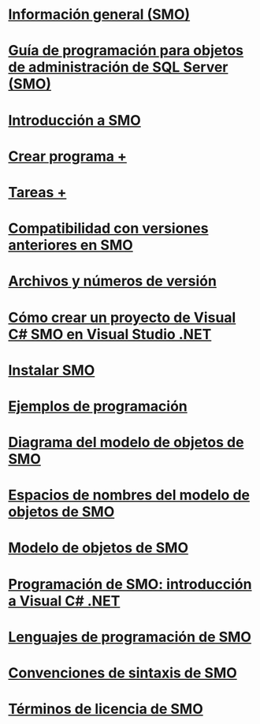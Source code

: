 # [Información general (SMO)](overview-smo.md)
# [Guía de programación para objetos de administración de SQL Server (SMO)](sql-server-management-objects-smo-programming-guide.md)
# [Introducción a SMO](getting-started-in-smo.md)
# [Crear programa +](../../relational-databases/server-management-objects-smo/create-program/calling-methods.md)
# [Tareas +](../../relational-databases/server-management-objects-smo/tasks/backing-up-and-restoring-databases-and-transaction-logs.md)

# [Compatibilidad con versiones anteriores en SMO](backward-compatibility-in-smo.md)
# [Archivos y números de versión](files-and-version-numbers.md)
# [Cómo crear un proyecto de Visual C# SMO en Visual Studio .NET](how-to-create-a-visual-csharp-smo-project-in-visual-studio-net.md)
# [Instalar SMO](installing-smo.md)
# [Ejemplos de programación](link-to-programming-samples.md)
# [Diagrama del modelo de objetos de SMO](smo-object-model-diagram.md)
# [Espacios de nombres del modelo de objetos de SMO](smo-object-model-namespaces.md)
# [Modelo de objetos de SMO](smo-object-model.md)
# [Programación de SMO: introducción a Visual C# .NET](smo-programming-getting-started-in-visual-csharp-net.md)
# [Lenguajes de programación de SMO](smo-programming-languages.md)
# [Convenciones de sintaxis de SMO](smo-syntax-conventions.md)
# [Términos de licencia de SMO](smo-license-terms.md)
